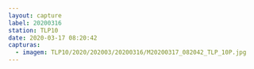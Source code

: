 ```yaml
---
layout: capture
label: 20200316
station: TLP10
date: 2020-03-17 08:20:42
capturas:
  - imagem: TLP10/2020/202003/20200316/M20200317_082042_TLP_10P.jpg
---
```

